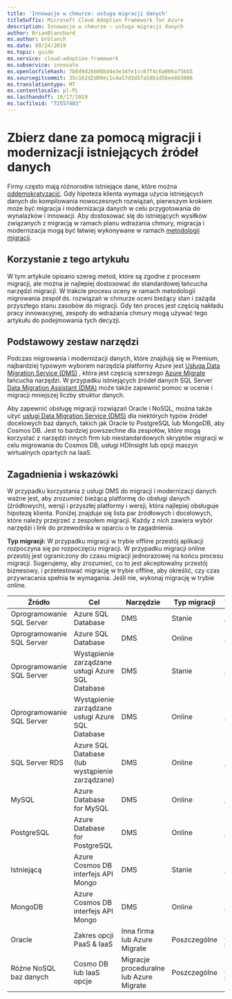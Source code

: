 ```yaml
---
title: 'Innowacje w chmurze: usługa migracji danych'
titleSuffix: Microsoft Cloud Adoption Framework for Azure
description: Innowacje w chmurze — usługa migracji danych
author: BrianBlanchard
ms.author: brblanch
ms.date: 09/24/2019
ms.topic: guide
ms.service: cloud-adoption-framework
ms.subservice: innovate
ms.openlocfilehash: 7b6d9d2bb08bd4e3e34fe1cc67f4c6a006a75bb5
ms.sourcegitcommit: 35c162d2d09ec1c4a57d3d57a5db1d56ee883806
ms.translationtype: MT
ms.contentlocale: pl-PL
ms.lasthandoff: 10/17/2019
ms.locfileid: "72557403"
---
```

# <a name="collect-data-through-the-migration-and-modernization-of-existing-data-sources"></a>Zbierz dane za pomocą migracji i modernizacji istniejących źródeł danych

Firmy często mają różnorodne istniejące dane, które można [oddemokratyzacjć](../considerations/data.md). Gdy hipoteza klienta wymaga użycia istniejących danych do kompilowania nowoczesnych rozwiązań, pierwszym krokiem może być migracja i modernizacja danych w celu przygotowania do wynalazków i innowacji. Aby dostosować się do istniejących wysiłków związanych z migracją w ramach planu wdrażania chmury, migracja i modernizacja mogą być łatwiej wykonywane w ramach [metodologii migracji](../../migrate/index.md).

## <a name="use-of-this-article"></a>Korzystanie z tego artykułu

W tym artykule opisano szereg metod, które są zgodne z procesem migracji, ale można je najlepiej dostosować do standardowej łańcucha narzędzi migracji. W trakcie procesu oceny w ramach metodologii migrowania zespół ds. rozwiązań w chmurze oceni bieżący stan i zażąda przyszłego stanu zasobów do migracji. Gdy ten proces jest częścią nakładu pracy innowacyjnej, zespoły do wdrażania chmury mogą używać tego artykułu do podejmowania tych decyzji.

## <a name="primary-toolset"></a>Podstawowy zestaw narzędzi

Podczas migrowania i modernizacji danych, które znajdują się w Premium, najbardziej typowym wyborem narzędzia platformy Azure jest [Usługa Data Migration Service (DMS)](https://docs.microsoft.com/azure/dms) , która jest częścią szerszego [Azure Migrate](https://docs.microsoft.com/azure/migrate/migrate-services-overview) łańcucha narzędzi. W przypadku istniejących źródeł danych SQL Server [Data Migration Assistant (DMA)](/sql/dma/dma-overview) może także zapewnić pomoc w ocenie i migracji mniejszej liczby struktur danych.

Aby zapewnić obsługę migracji rozwiązań Oracle i NoSQL, można także użyć [usługi Data Migration Service (DMS)](https://docs.microsoft.com/azure/dms) dla niektórych typów źródeł docelowych baz danych, takich jak Oracle to PostgreSQL lub MongoDB, aby Cosmos DB. Jest to bardziej powszechne dla zespołów, które mogą korzystać z narzędzi innych firm lub niestandardowych skryptów migracji w celu migrowania do Cosmos DB, usługi HDInsight lub opcji maszyn wirtualnych opartych na IaaS.

## <a name="considerations-and-guidance"></a>Zagadnienia i wskazówki

W przypadku korzystania z usługi DMS do migracji i modernizacji danych ważne jest, aby zrozumieć bieżącą platformę do obsługi danych (źródłowych), wersji i przyszłej platformy i wersji, która najlepiej obsługuje hipotezę klienta. Poniżej znajduje się lista par źródłowych i docelowych, które należy przejrzeć z zespołem migracji. Każdy z nich zawiera wybór narzędzi i link do przewodnika w oparciu o te zagadnienia.

**Typ migracji:** W przypadku migracji w trybie offline przestój aplikacji rozpoczyna się po rozpoczęciu migracji. W przypadku migracji online przestój jest ograniczony do czasu migracji jednorazowej na końcu procesu migracji. Sugerujemy, aby zrozumieć, co to jest akceptowalny przestój biznesowy, i przetestować migrację w trybie offline, aby określić, czy czas przywracania spełnia te wymagania. Jeśli nie, wykonaj migrację w trybie online.

|Źródło  |Cel  |Narzędzie  |Typ migracji  |Wskazówka  |
|---------|---------|---------|---------|---------|
|Oprogramowanie SQL Server|Azure SQL Database|DMS|Stanie|[Samouczek](https://docs.microsoft.com/azure/dms/tutorial-sql-server-to-azure-sql)|
|Oprogramowanie SQL Server|Azure SQL Database|DMS|Online|[Samouczek](https://docs.microsoft.com/azure/dms/tutorial-sql-server-azure-sql-online)|
|Oprogramowanie SQL Server|Wystąpienie zarządzane usługi Azure SQL Database|DMS|Stanie|[Samouczek](https://docs.microsoft.com/azure/dms/tutorial-sql-server-to-managed-instance)|
|Oprogramowanie SQL Server|Wystąpienie zarządzane usługi Azure SQL Database|DMS|Online|[Samouczek](https://docs.microsoft.com/azure/dms/tutorial-sql-server-managed-instance-online)|
|SQL Server RDS|Azure SQL Database (lub wystąpienie zarządzane)|DMS|Online|[Samouczek](https://docs.microsoft.com/azure/dms/tutorial-rds-sql-server-azure-sql-and-managed-instance-online)|
|MySQL|Azure Database for MySQL|DMS|Online|[Samouczek](https://docs.microsoft.com/azure/dms/tutorial-mysql-azure-mysql-online)|
|PostgreSQL|Azure Database for PostgreSQL|DMS|Online|[Samouczek](https://docs.microsoft.com/azure/dms/tutorial-postgresql-azure-postgresql-online)|
|Istniejącą|Azure Cosmos DB interfejs API Mongo|DMS|Stanie|[Samouczek](https://docs.microsoft.com/azure/dms/tutorial-mongodb-cosmos-db)|
|MongoDB|Azure Cosmos DB interfejs API Mongo|DMS|Online|[Samouczek](https://docs.microsoft.com/azure/dms/tutorial-mongodb-cosmos-db-online)|
|Oracle|Zakres opcji PaaS & IaaS|Inna firma lub Azure Migrate|Poszczególne|[Drzewo decyzyjne](../considerations/data-oracle-migration.md)|
|Różne NoSQL baz danych|Cosmo DB lub IaaS opcje|Migracje proceduralne lub Azure Migrate|Poszczególne|[Drzewo decyzyjne](../considerations/data-no-sql-migration.md)|
